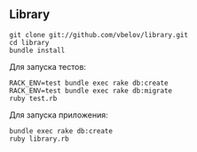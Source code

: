 ## Library

```
git clone git://github.com/vbelov/library.git
cd library
bundle install
```

Для запуска тестов:

```
RACK_ENV=test bundle exec rake db:create
RACK_ENV=test bundle exec rake db:migrate
ruby test.rb
```

Для запуска приложения:

```
bundle exec rake db:create
ruby library.rb
```
